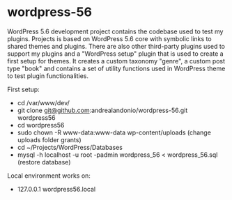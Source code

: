 # wordpress-56
WordPress 5.6 development project contains the codebase used to test my plugins. Projects is based on WordPress 5.6 core with symbolic links to shared themes and plugins. There are also other third-party plugins used to support my plugins and a "WordPress setup" plugin that is used to create a first setup for themes. It creates a custom taxonomy "genre", a custom post type "book" and contains a set of utility functions used in WordPress theme to test plugin functionalities.

First setup:
* cd /var/www/dev/
* git clone git@github.com:andrealandonio/wordpress-56.git wordpress56
* cd wordpress56
* sudo chown -R www-data:www-data wp-content/uploads (change uploads folder grants)
* cd ~/Projects/WordPress/Databases
* mysql -h localhost -u root -padmin wordpress_56 < wordpress_56.sql (restore database)

Local environment works on:
* 127.0.0.1   wordpress56.local
